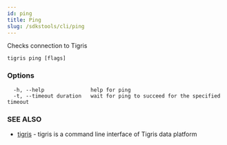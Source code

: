 ```yaml
---
id: ping
title: Ping
slug: /sdkstools/cli/ping
---
```


Checks connection to Tigris

```
tigris ping [flags]
```

### Options

```
  -h, --help               help for ping
  -t, --timeout duration   wait for ping to succeed for the specified timeout
```

### SEE ALSO

- [tigris](tigris.md) - tigris is a command line interface of Tigris data platform
